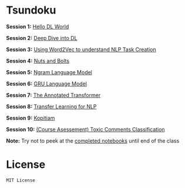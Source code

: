 # Tsundoku

**Session 1:** [Hello DL World](https://github.com/alvations/tsundoku/blob/master/empty/Session%201%20-%20Hello%20DL%20World.ipynb)

**Session 2:** [Deep Dive into DL](https://github.com/alvations/tsundoku/blob/master/empty/Session%202%20-%20Deep%20Dive%20to%20Deep%20Learning.ipynb)

**Session 3:** [Using Word2Vec to understand NLP Task Creation](https://github.com/alvations/tsundoku/blob/master/empty/Session%203%20-%20Using%20Word2Vec%20to%20understand%20NLP%20Task.ipynb)

**Session 4:** [Nuts and Bolts](https://github.com/alvations/tsundoku/blob/master/empty/Session%204%20-%20Nuts%20and%20Bolts.ipynb)

**Session 5:** [Ngram Language Model](https://github.com/alvations/tsundoku/blob/master/empty/Session%205%20-%20Ngram%20Language%20Model%20with%20NLTK.ipynb)

**Session 6:** [GRU Language Model](https://github.com/alvations/tsundoku/blob/master/empty/Session%206%20-%20GRU%20Language%20Model.ipynb)

**Session 7:** [The Annotated Transformer](https://www.kaggle.com/alvations/the-annotated-transformer-from-alexander-rush)

**Session 8:** [Transfer Learning for NLP](https://www.kaggle.com/alvations/transfer-learning-in-nlp)

**Session 9:** [Kopitiam](https://github.com/alvations/kopitiam/blob/master/Kopitiam%20-%20PyTorch%20RNN%20Seq2Seq.ipynb)

**Session 10:** [(Course Asessement) Toxic Comments Classification](https://github.com/alvations/tsundoku/blob/master/empty/Session%20Last%20-%20Textcat-Toxic-Empty.ipynb)


**Note:** Try not to peek at the [completed notebooks](https://github.com/alvations/tsundoku/tree/master/completed) until end of the class

# License

```
MIT License
```
